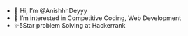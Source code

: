 - 👋 Hi, I’m @AnishhhDeyyy
- 👀 I’m interested in Competitive Coding, Web Development
- ✨5Star problem Solving at Hackerrank


<!---
AnishhhDeyyy/AnishhhDeyyy is a ✨ special ✨ repository because its `README.md` (this file) appears on your GitHub profile.
You can click the Preview link to take a look at your changes.
--->
